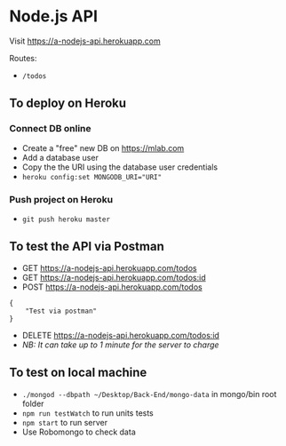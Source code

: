 # Node.js API

Visit https://a-nodejs-api.herokuapp.com

Routes:
- ```/todos```

## To deploy on Heroku

### Connect DB online
- Create a "free" new DB on https://mlab.com
- Add a database user
- Copy the the URI using the database user credentials
- ```heroku config:set MONGODB_URI="URI"```

### Push project on Heroku
- ```git push heroku master```

## To test the API via Postman
- GET https://a-nodejs-api.herokuapp.com/todos
- GET https://a-nodejs-api.herokuapp.com/todos:id
- POST https://a-nodejs-api.herokuapp.com/todos
```
{
    "Test via postman"
}
```
- DELETE https://a-nodejs-api.herokuapp.com/todos:id
- *NB: It can take up to 1 minute for the server to charge*

## To test on local machine
- ```./mongod --dbpath ~/Desktop/Back-End/mongo-data``` in mongo/bin root folder
- ```npm run testWatch``` to run units tests
- ```npm start``` to run server
- Use Robomongo to check data
